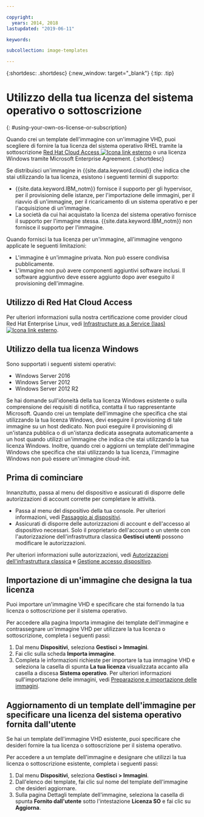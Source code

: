 ```yaml
---

copyright:
  years: 2014, 2018
lastupdated: "2019-06-11"

keywords:

subcollection: image-templates

---
```


{:shortdesc: .shortdesc}
{:new_window: target="_blank"}
{:tip: .tip}


# Utilizzo della tua licenza del sistema operativo o sottoscrizione
{: #using-your-own-os-license-or-subscription}

Quando crei un template dell'immagine con un'immagine VHD, puoi scegliere di fornire la tua licenza del sistema operativo RHEL tramite la sottoscrizione [Red Hat Cloud
Access ![Icona link esterno](../../icons/launch-glyph.svg "Icona link esterno")](https://www.redhat.com/en/technologies/cloud-computing/cloud-access) o una licenza Windows tramite Microsoft Enterprise Agreement.
{:shortdesc}

Se distribuisci un'immagine in {{site.data.keyword.cloud}} che indica che stai utilizzando la tua licenza, esistono i seguenti termini di supporto:
* {{site.data.keyword.IBM_notm}} fornisce il supporto per gli hypervisor, per il provisioning delle istanze, per l'importazione delle immagini, per il riavvio di un'immagine, per il ricaricamento di un sistema operativo e per l'acquisizione di un'immagine.
* La società da cui hai acquistato la licenza del sistema operativo fornisce il supporto per l'immagine stessa. {{site.data.keyword.IBM_notm}} non fornisce il supporto per l'immagine.

Quando fornisci la tua licenza per un'immagine, all'immagine vengono applicate le seguenti limitazioni:
* L'immagine è un'immagine privata. Non può essere condivisa pubblicamente.
* L'immagine non può avere componenti aggiuntivi software inclusi. Il software aggiuntivo deve essere aggiunto dopo aver eseguito il provisioning dell'immagine.

## Utilizzo di Red Hat Cloud Access
Per ulteriori informazioni sulla nostra certificazione come provider cloud Red Hat Enterprise Linux, vedi [Infrastructure as a Service (Iaas) ![Icona link esterno](../../icons/launch-glyph.svg "Icona link esterno")](https://access.redhat.com/ecosystem/cloud-provider/2262101).

## Utilizzo della tua licenza Windows
Sono supportati i seguenti sistemi operativi:
* Windows Server 2016
* Windows Server 2012
* Windows Server 2012 R2

Se hai domande sull'idoneità della tua licenza Windows esistente o sulla comprensione dei requisiti di notifica, contatta il tuo rappresentante Microsoft. Quando crei un template dell'immagine che specifica che stai utilizzando la tua licenza Windows, devi eseguire il provisioning di tale immagine su un host dedicato. Non puoi eseguire il provisioning di un'istanza pubblica o di un'istanza dedicata assegnata automaticamente a un host quando utilizzi un'immagine che indica che stai utilizzando la tua licenza Windows. Inoltre, quando crei o aggiorni un template dell'immagine Windows che specifica che stai utilizzando la tua licenza, l'immagine Windows non può essere un'immagine cloud-init.

## Prima di cominciare
Innanzitutto, passa al menu del dispositivo e assicurati di disporre delle autorizzazioni di account corrette per completare le attività.

* Passa al menu del dispositivo della tua console. Per ulteriori informazioni, vedi [Passaggio ai dispositivi](/docs/infrastructure/image-templates?topic=virtual-servers-navigating-devices).
* Assicurati di disporre delle autorizzazioni di account e dell'accesso al dispositivo necessari. Solo il proprietario dell'account o un utente con l'autorizzazione dell'infrastruttura classica **Gestisci utenti** possono modificare le autorizzazioni.

Per ulteriori informazioni sulle autorizzazioni, vedi [Autorizzazioni dell'infrastruttura classica](/docs/iam?topic=iam-infrapermission#infrapermission) e [Gestione accesso dispositivo](/docs/vsi?topic=virtual-servers-managing-device-access).

## Importazione di un'immagine che designa la tua licenza

Puoi importare un'immagine VHD e specificare che stai fornendo la tua licenza o sottoscrizione per il sistema operativo.

Per accedere alla pagina Importa immagine dei template dell'immagine e contrassegnare un'immagine VHD per utilizzare la tua licenza o sottoscrizione, completa i seguenti passi:
1. Dal menu **Dispositivi**, seleziona **Gestisci > Immagini**.
2. Fai clic sulla scheda **Importa immagine**.
3. Completa le informazioni richieste per importare la tua immagine VHD e seleziona la casella di spunta **La tua licenza** visualizzata accanto
alla casella a discesa **Sistema operativo**. Per ulteriori informazioni sull'importazione delle immagini, vedi [Preparazione e importazione delle immagini](/docs/infrastructure/image-templates?topic=image-templates-preparing-and-importing-images#preparing-and-importing-images).

## Aggiornamento di un template dell'immagine per specificare una licenza del sistema operativo fornita dall'utente

Se hai un template dell'immagine VHD esistente, puoi specificare che desideri fornire la tua licenza o sottoscrizione per il sistema operativo.

Per accedere a un template dell'immagine e designare che utilizzi la tua licenza o sottoscrizione esistente, completa i seguenti passi:
1. Dal menu **Dispositivi**, seleziona **Gestisci > Immagini**.
2. Dall'elenco dei template, fai clic sul nome del template dell'immagine che desideri aggiornare.
3. Sulla pagina Dettagli template dell'immagine, seleziona la casella di spunta **Fornito dall'utente** sotto l'intestazione **Licenza SO** e fai clic su **Aggiorna**.

